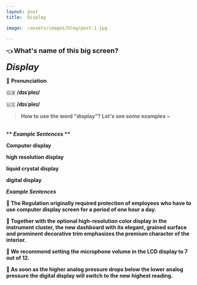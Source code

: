 ```yaml
---
layout: post
title:  Display

image:  /assets/images/blog/post-1.jpg

---
```


**👈 <font size="4"> <B> What's name of this big screen? </B></font> <br>**

<font size="5"> <i> <B> Display  </B> </i> </font> <br>

📢 <B>Pronunciation</B>

🇬🇧  <B>/dɪsˈpleɪ/</B>  

🇺🇸  <B>/dɪsˈpleɪ/<B>





> How to use the word "display"? Let's see some examples ~ 

<br>
**<i> <B> Example Sentences </B></i>**

Computer display

high resolution display

liquid crystal display

digital display


**<i> <B> Example Sentences </B></i>**

📍 The Regulation originally required protection of employees who have to use computer <B>display</B> screen for a period of one hour a day. <br>

📍 Together with the optional high-resolution color <B>display</B> in the instrument cluster, the new dashboard with its elegant, grained surface and prominent decorative trim emphasizes the premium character of the interior. <br>

📍 We recommend setting the microphone volume in the LCD <B>display</B> to 7 out of 12.<br>

📍 As soon as the higher analog pressure drops below the lower analog pressure the digital <B>display</B> will switch to the new highest reading. <br>